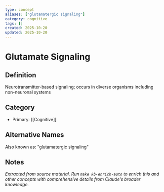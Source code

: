 ```yaml
---
type: concept
aliases: ["glutamatergic signaling"]
category: cognitive
tags: []
created: 2025-10-20
updated: 2025-10-20
---
```


# Glutamate Signaling

## Definition

Neurotransmitter-based signaling; occurs in diverse organisms including non-neuronal systems

## Category

- Primary: [[Cognitive]]

## Alternative Names

Also known as: "glutamatergic signaling"

## Notes

*Extracted from source material. Run `make kb-enrich-auto` to enrich this and other concepts with comprehensive details from Claude's broader knowledge.*
